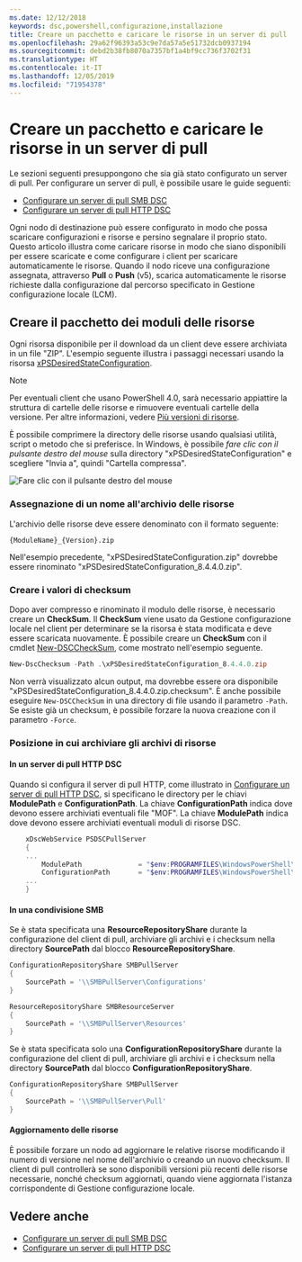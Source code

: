 ```yaml
---
ms.date: 12/12/2018
keywords: dsc,powershell,configurazione,installazione
title: Creare un pacchetto e caricare le risorse in un server di pull
ms.openlocfilehash: 29a62f96393a53c9e7da57a5e51732dcb0937194
ms.sourcegitcommit: debd2b38fb8070a7357bf1a4bf9cc736f3702f31
ms.translationtype: HT
ms.contentlocale: it-IT
ms.lasthandoff: 12/05/2019
ms.locfileid: "71954378"
---
```

# <a name="package-and-upload-resources-to-a-pull-server"></a>Creare un pacchetto e caricare le risorse in un server di pull

Le sezioni seguenti presuppongono che sia già stato configurato un server di pull. Per configurare un server di pull, è possibile usare le guide seguenti:

- [Configurare un server di pull SMB DSC](pullServerSmb.md)
- [Configurare un server di pull HTTP DSC](pullServer.md)

Ogni nodo di destinazione può essere configurato in modo che possa scaricare configurazioni e risorse e persino segnalare il proprio stato. Questo articolo illustra come caricare risorse in modo che siano disponibili per essere scaricate e come configurare i client per scaricare automaticamente le risorse. Quando il nodo riceve una configurazione assegnata, attraverso **Pull** o **Push** (v5), scarica automaticamente le risorse richieste dalla configurazione dal percorso specificato in Gestione configurazione locale (LCM).

## <a name="package-resource-modules"></a>Creare il pacchetto dei moduli delle risorse

Ogni risorsa disponibile per il download da un client deve essere archiviata in un file "ZIP". L'esempio seguente illustra i passaggi necessari usando la risorsa [xPSDesiredStateConfiguration](https://www.powershellgallery.com/packages/xPSDesiredStateConfiguration/8.4.0.0).

> [!NOTE]
> Per eventuali client che usano PowerShell 4.0, sarà necessario appiattire la struttura di cartelle delle risorse e rimuovere eventuali cartelle della versione. Per altre informazioni, vedere [Più versioni di risorse](../configurations/import-dscresource.md#multiple-resource-versions).

È possibile comprimere la directory delle risorse usando qualsiasi utilità, script o metodo che si preferisce. In Windows, è possibile *fare clic con il pulsante destro del mouse* sulla directory "xPSDesiredStateConfiguration" e scegliere "Invia a", quindi "Cartella compressa".

![Fare clic con il pulsante destro del mouse](../media/right-click.gif)

### <a name="naming-the-resource-archive"></a>Assegnazione di un nome all'archivio delle risorse

L'archivio delle risorse deve essere denominato con il formato seguente:

```
{ModuleName}_{Version}.zip
```

Nell'esempio precedente, "xPSDesiredStateConfiguration.zip" dovrebbe essere rinominato "xPSDesiredStateConfiguration_8.4.4.0.zip".

### <a name="create-checksums"></a>Creare i valori di checksum

Dopo aver compresso e rinominato il modulo delle risorse, è necessario creare un **CheckSum**.  Il **CheckSum** viene usato da Gestione configurazione locale nel client per determinare se la risorsa è stata modificata e deve essere scaricata nuovamente. È possibile creare un **CheckSum** con il cmdlet [New-DSCCheckSum](/powershell/module/PSDesiredStateConfiguration/New-DSCCheckSum), come mostrato nell'esempio seguente.

```powershell
New-DscChecksum -Path .\xPSDesiredStateConfiguration_8.4.4.0.zip
```

Non verrà visualizzato alcun output, ma dovrebbe essere ora disponibile "xPSDesiredStateConfiguration_8.4.4.0.zip.checksum". È anche possibile eseguire `New-DSCCheckSum` in una directory di file usando il parametro `-Path`. Se esiste già un checksum, è possibile forzare la nuova creazione con il parametro `-Force`.

### <a name="where-to-store-resource-archives"></a>Posizione in cui archiviare gli archivi di risorse

#### <a name="on-a-dsc-http-pull-server"></a>In un server di pull HTTP DSC

Quando si configura il server di pull HTTP, come illustrato in [Configurare un server di pull HTTP DSC](pullServer.md), si specificano le directory per le chiavi **ModulePath** e **ConfigurationPath**. La chiave **ConfigurationPath** indica dove devono essere archiviati eventuali file "MOF". La chiave **ModulePath** indica dove devono essere archiviati eventuali moduli di risorse DSC.

```powershell
    xDscWebService PSDSCPullServer
    {
    ...
        ModulePath              = "$env:PROGRAMFILES\WindowsPowerShell\DscService\Modules"
        ConfigurationPath       = "$env:PROGRAMFILES\WindowsPowerShell\DscService\Configuration"
    ...
    }

```

#### <a name="on-an-smb-share"></a>In una condivisione SMB

Se è stata specificata una **ResourceRepositoryShare** durante la configurazione del client di pull, archiviare gli archivi e i checksum nella directory **SourcePath** dal blocco **ResourceRepositoryShare**.

```powershell
ConfigurationRepositoryShare SMBPullServer
{
    SourcePath = '\\SMBPullServer\Configurations'
}

ResourceRepositoryShare SMBResourceServer
{
    SourcePath = '\\SMBPullServer\Resources'
}
```

Se è stata specificata solo una **ConfigurationRepositoryShare** durante la configurazione del client di pull, archiviare gli archivi e i checksum nella directory **SourcePath** dal blocco **ConfigurationRepositoryShare**.

```powershell
ConfigurationRepositoryShare SMBPullServer
{
    SourcePath = '\\SMBPullServer\Pull'
}
```

#### <a name="updating-resources"></a>Aggiornamento delle risorse

È possibile forzare un nodo ad aggiornare le relative risorse modificando il numero di versione nel nome dell'archivio o creando un nuovo checksum. Il client di pull controllerà se sono disponibili versioni più recenti delle risorse necessarie, nonché checksum aggiornati, quando viene aggiornata l'istanza corrispondente di Gestione configurazione locale.

## <a name="see-also"></a>Vedere anche

- [Configurare un server di pull SMB DSC](pullServerSmb.md)
- [Configurare un server di pull HTTP DSC](pullServer.md)
